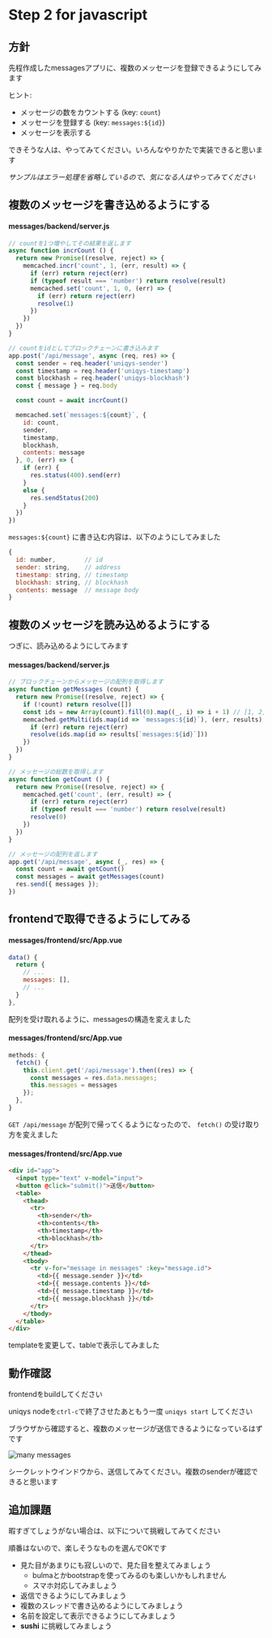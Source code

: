 # Step 2 for javascript
## 方針
先程作成したmessagesアプリに、複数のメッセージを登録できるようにしてみます

ヒント:

- メッセージの数をカウントする (key: `count`)
- メッセージを登録する (key: `messages:${id}`)
- メッセージを表示する

できそうな人は、やってみてください。いろんなやりかたで実装できると思います

*サンプルはエラー処理を省略しているので、気になる人はやってみてください*

## 複数のメッセージを書き込めるようにする

#### messages/backend/server.js
```js
// countを1つ増やしてその結果を返します
async function incrCount () {
  return new Promise((resolve, reject) => {
    memcached.incr('count', 1, (err, result) => {
      if (err) return reject(err)
      if (typeof result === 'number') return resolve(result)
      memcached.set('count', 1, 0, (err) => {
        if (err) return reject(err)
        resolve(1)
      })
    })
  })
}

// countをidとしてブロックチェーンに書き込みます
app.post('/api/message', async (req, res) => {
  const sender = req.header('uniqys-sender')
  const timestamp = req.header('uniqys-timestamp')
  const blockhash = req.header('uniqys-blockhash')
  const { message } = req.body

  const count = await incrCount()

  memcached.set(`messages:${count}`, {
    id: count,
    sender,
    timestamp,
    blockhash,
    contents: message
  }, 0, (err) => {
    if (err) {
      res.status(400).send(err)
    }
    else {
      res.sendStatus(200)
    }
  })
})
```

`messages:${count}` に書き込む内容は、以下のようにしてみました
```js
{
  id: number,        // id
  sender: string,    // address
  timestamp: string, // timestamp
  blockhash: string, // blockhash
  contents: message  // message body
}
```

## 複数のメッセージを読み込めるようにする
つぎに、読み込めるようにしてみます

#### messages/backend/server.js
```js
// ブロックチェーンからメッセージの配列を取得します
async function getMessages (count) {
  return new Promise((resolve, reject) => {
    if (!count) return resolve([])
    const ids = new Array(count).fill(0).map((_, i) => i + 1) // [1, 2, ..., count]
    memcached.getMulti(ids.map(id => `messages:${id}`), (err, results) => {
      if (err) return reject(err)
      resolve(ids.map(id => results[`messages:${id}`]))
    })
  })
}

// メッセージの総数を取得します
async function getCount () {
  return new Promise((resolve, reject) => {
    memcached.get('count', (err, result) => {
      if (err) return reject(err)
      if (typeof result === 'number') return resolve(result)
      resolve(0)
    })
  })
}

// メッセージの配列を返します
app.get('/api/message', async (_, res) => {
  const count = await getCount()
  const messages = await getMessages(count)
  res.send({ messages });
})
```

## frontendで取得できるようにしてみる

#### messages/frontend/src/App.vue
```js
data() {
  return {
    // ...
    messages: [],
    // ...
  }
},
```
配列を受け取れるように、messagesの構造を変えました

#### messages/frontend/src/App.vue
```js
methods: {
  fetch() {
    this.client.get('/api/message').then((res) => {
      const messages = res.data.messages;
      this.messages = messages
    });
  },
}
```
`GET /api/message` が配列で帰ってくるようになったので、 `fetch()` の受け取り方を変えました

#### messages/frontend/src/App.vue
```html
<div id="app">
  <input type="text" v-model="input">
  <button @click="submit()">送信</button>
  <table>
    <thead>
      <tr>
        <th>sender</th>
        <th>contents</th>
        <th>timestamp</th>
        <th>blockhash</th>
      </tr>
    </thead>
    <tbody>
      <tr v-for="message in messages" :key="message.id">
        <td>{{ message.sender }}</td>
        <td>{{ message.contents }}</td>
        <td>{{ message.timestamp }}</td>
        <td>{{ message.blockhash }}</td>
      </tr>
    </tbody>
  </table>
</div>
```
templateを変更して、tableで表示してみました

## 動作確認

frontendをbuildしてください

uniqys nodeを`ctrl-c`で終了させたあともう一度 `uniqys start` してください

ブラウザから確認すると、複数のメッセージが送信できるようになっているはずです

<img :src="$withBase('/img/messages/mes9.png')" alt="many messages">

シークレットウインドウから、送信してみてください。複数のsenderが確認できると思います

## 追加課題

暇すぎてしょうがない場合は、以下について挑戦してみてください

順番はないので、楽しそうなものを選んでOKです

- 見た目があまりにも寂しいので、見た目を整えてみましょう
  - bulmaとかbootstrapを使ってみるのも楽しいかもしれません
  - スマホ対応してみましょう
- 返信できるようにしてみましょう
- 複数のスレッドで書き込めるようにしてみましょう
- 名前を設定して表示できるようにしてみましょう
- **sushi** に挑戦してみましょう

